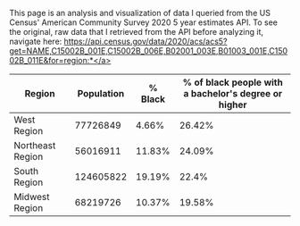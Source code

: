 This page is an analysis and visualization of data I queried from the US Census' American Community Survey 2020 5 year estimates API. To see the original, raw data that I retrieved from the API before analyzing it, navigate here: <a href="https://api.census.gov/data/2020/acs/acs5?get=NAME,C15002B_001E,C15002B_006E,B02001_003E,B01003_001E,C15002B_011E&for=region:*">https://api.census.gov/data/2020/acs/acs5?get=NAME,C15002B_001E,C15002B_006E,B02001_003E,B01003_001E,C15002B_011E&for=region:*</a>

|Region|Population|% Black|% of black people with a bachelor's degree or higher|
|---|---|---|---|
|West Region|77726849|4.66%|26.42%|
|Northeast Region|56016911|11.83%|24.09%|
|South Region|124605822|19.19%|22.4%|
|Midwest Region|68219726|10.37%|19.58%|
